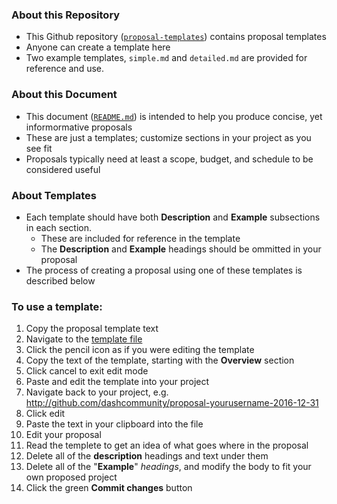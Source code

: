 ### About this Repository 
* This Github repository ([`proposal-templates`](https://github.com/dashcommunity/proposal-templates)) contains proposal templates
* Anyone can create a template here 
* Two example templates, `simple.md` and `detailed.md` are provided for reference and use. 

### About this Document
* This document ([`README.md`](https://github.com/dashcommunity/proposal-templates/README.md)) is intended to help you produce concise, yet informormative proposals  
* These are just a templates; customize sections in your project as you see fit
* Proposals typically need at least a scope, budget, and schedule to be considered useful

### About Templates
* Each template should have both **Description** and **Example** subsections in each section. 
  * These are included for reference in the template
  * The **Description** and **Example** headings should be ommitted in your proposal
* The process of creating a proposal using one of these templates is described below

### To use a template:

1. Copy the proposal template text
  1. Navigate to the [template file](https://github.com/dashcommunity/proposal-templates/master)
  2. Click the pencil icon as if you were editing the template
  3. Copy the text of the template, starting with the **Overview** section
  4. Click cancel to exit edit mode
2. Paste and edit the template into your project
  1. Navigate back to your project, e.g. http://github.com/dashcommunity/proposal-yourusername-2016-12-31
  2. Click edit
  3. Paste the text in your clipboard into the file 
3. Edit your proposal
  1. Read the templete to get an idea of what goes where in the proposal
  2. Delete all of the **description** headings and text under them
  3. Delete all of the "**Example**" *headings*, and modify the body to fit your own proposed project
  4. Click the green **Commit changes** button
